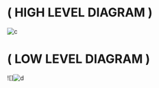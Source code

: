 # ( HIGH LEVEL DIAGRAM )
![c](https://user-images.githubusercontent.com/51353092/143827395-65b98ee3-a0e5-41b2-a43a-f1bd917568e7.jpg)

# ( LOW LEVEL DIAGRAM )
![]![d](https://user-images.githubusercontent.com/51353092/143827570-93619136-0619-4940-a0ff-867f99821c15.jpg)
